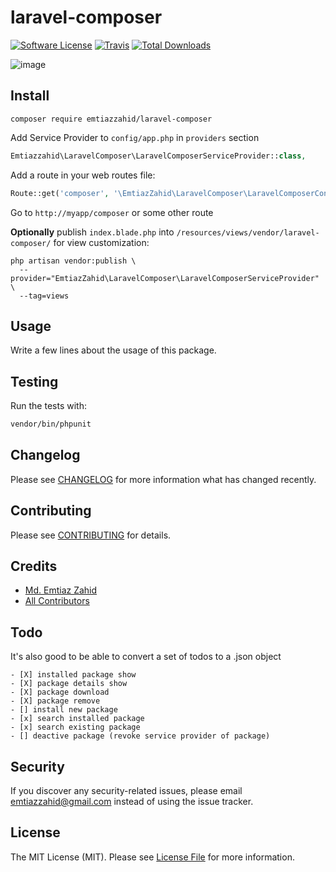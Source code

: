 # laravel-composer

[![Software License](https://img.shields.io/badge/license-MIT-brightgreen.svg?style=flat-square)](LICENSE.md)
[![Travis](https://img.shields.io/travis/emtiazzahid/laravel-composer.svg?style=flat-square)]()
[![Total Downloads](https://img.shields.io/packagist/dt/emtiazzahid/laravel-composer.svg?style=flat-square)](https://packagist.org/packages/emtiazzahid/laravel-composer)

![image](https://user-images.githubusercontent.com/10188029/73999285-72e4c380-498e-11ea-87cb-a834b2275e7d.png)


## Install
`composer require emtiazzahid/laravel-composer`

Add Service Provider to `config/app.php` in `providers` section
```php
Emtiazzahid\LaravelComposer\LaravelComposerServiceProvider::class,
```

Add a route in your web routes file:
```php 
Route::get('composer', '\EmtiazZahid\LaravelComposer\LaravelComposerController@index');
```

Go to `http://myapp/composer` or some other route

**Optionally** publish `index.blade.php` into `/resources/views/vendor/laravel-composer/` for view customization:

```
php artisan vendor:publish \
  --provider="EmtiazZahid\LaravelComposer\LaravelComposerServiceProvider" \
  --tag=views
``` 

## Usage
Write a few lines about the usage of this package.

## Testing
Run the tests with:

``` bash
vendor/bin/phpunit
```

## Changelog
Please see [CHANGELOG](CHANGELOG.md) for more information what has changed recently.

## Contributing
Please see [CONTRIBUTING](CONTRIBUTING.md) for details.

## Credits

- [Md. Emtiaz Zahid](https://github.com/emtiazzahid)
- [All Contributors](https://github.com/emtiazzahid/laravel-composer/contributors)

## Todo
It's also good to be able to convert a set of todos to a .json object

```.todo
- [X] installed package show
- [X] package details show
- [X] package download
- [X] package remove
- [] install new package
- [x] search installed package
- [x] search existing package
- [] deactive package (revoke service provider of package)
```

## Security
If you discover any security-related issues, please email emtiazzahid@gmail.com instead of using the issue tracker.

## License
The MIT License (MIT). Please see [License File](/LICENSE.md) for more information.
